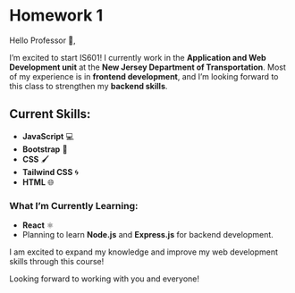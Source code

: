 # Homework 1

Hello Professor 👋,

I’m excited to start IS601! I currently work in the **Application and Web Development unit** at the **New Jersey Department of Transportation**. Most of my experience is in **frontend development**, and I’m looking forward to this class to strengthen my **backend skills**.

## Current Skills:
- **JavaScript** 💻
- **Bootstrap** 🎨
- **CSS** 🖌️
- **Tailwind CSS** 🌀
- **HTML** 🌐

### What I’m Currently Learning:
- **React** ⚛️
- Planning to learn **Node.js** and **Express.js** for backend development.

I am excited to expand my knowledge and improve my web development skills through this course!

Looking forward to working with you and everyone!

